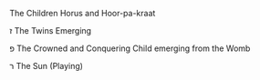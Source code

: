 The Children Horus and Hoor-pa-kraat

ז
The Twins Emerging

פ
The Crowned and Conquering Child emerging from the Womb

ר
The Sun (Playing)
